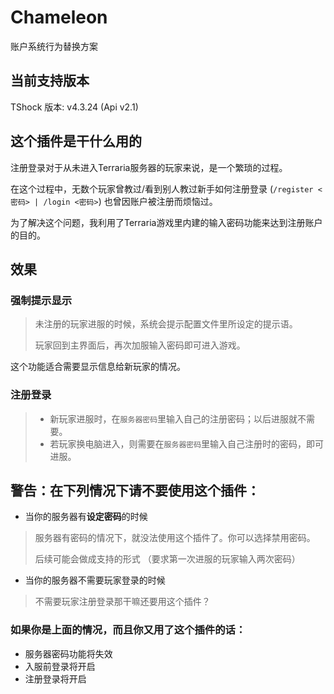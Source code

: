 # Chameleon
账户系统行为替换方案

## 当前支持版本

TShock 版本: v4.3.24 (Api v2.1)

## 这个插件是干什么用的

注册登录对于从未进入Terraria服务器的玩家来说，是一个繁琐的过程。

在这个过程中，无数个玩家曾教过/看到别人教过新手如何注册登录 (`/register <密码> | /login <密码>`) 也曾因账户被注册而烦恼过。

为了解决这个问题，我利用了Terraria游戏里内建的输入密码功能来达到注册账户的目的。

## 效果

### 强制提示显示

> 未注册的玩家进服的时候，系统会提示配置文件里所设定的提示语。
>
> 玩家回到主界面后，再次加服输入密码即可进入游戏。

这个功能适合需要显示信息给新玩家的情况。

### 注册登录

> - 新玩家进服时，在`服务器密码`里输入自己的注册密码；以后进服就不需要。
> - 若玩家换电脑进入，则需要在`服务器密码`里输入自己注册时的密码，即可进服。

## **警告：在下列情况下请不要使用这个插件：**

- 当你的服务器有**设定密码**的时候

> 服务器有密码的情况下，就没法使用这个插件了。你可以选择禁用密码。
>
> 后续可能会做成支持的形式 （要求第一次进服的玩家输入两次密码）

- 当你的服务器不需要玩家登录的时候

> 不需要玩家注册登录那干嘛还要用这个插件？

### 如果你是上面的情况，而且你又用了这个插件的话：

- 服务器密码功能将失效
- 入服前登录将开启
- 注册登录将开启
